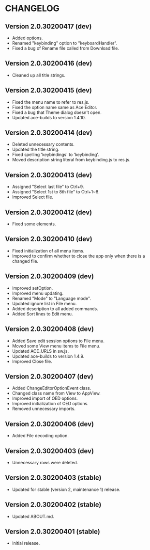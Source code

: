 # CHANGELOG

## Version 2.0.30200417 (dev)
- Added options.
- Renamed "keybinding" option to "keyboardHandler".
- Fixed a bug of Rename file called from Download file.

## Version 2.0.30200416 (dev)
- Cleaned up all title strings.

## Version 2.0.30200415 (dev)
- Fixed the menu name to refer to res.js.
- Fixed the option name same as Ace Editor.
- Fixed a bug that Theme dialog doesn't open.
- Updated ace-builds to version 1.4.10.

## Version 2.0.30200414 (dev)
- Deleted unnecessary contents.
- Updated the title string.
- Fixed spelling 'keybindings' to 'keybinding'.
- Moved description string literal from keybinding.js to res.js.

## Version 2.0.30200413 (dev)
- Assigned "Select last file" to Ctrl+9.
- Assigned "Select 1st to 8th file" to Ctrl+1~8.
- Improved Select file.

## Version 2.0.30200412 (dev)
- Fixed some elements.

## Version 2.0.30200410 (dev)
- Fixed initialization of all menu items.
- Improved to confirm whether to close the app only when there is a changed file.

## Version 2.0.30200409 (dev)
- Improved setOption.
- Improved menu updating.
- Renamed "Mode" to "Language mode".
- Updated ignore list in File menu.
- Added description to all added commands.
- Added Sort lines to Edit menu.

## Version 2.0.30200408 (dev)
- Added Save edit session options to File menu.
- Moved some View menu items to File menu.
- Updated ACE_URLS in sw.js.
- Updated ace-builds to version 1.4.9.
- Improved Close file.

## Version 2.0.30200407 (dev)
- Added ChangeEditorOptionEvent class.
- Changed class name from View to AppView.
- Improved import of OED options.
- Improved initialization of OED options.
- Removed unnecessary imports.

## Version 2.0.30200406 (dev)
- Added File decoding option.

## Version 2.0.30200403 (dev)
- Unnecessary rows were deleted.

## Version 2.0.30200403 (stable)
- Updated for stable (version 2, maintenance 1) release.

## Version 2.0.30200402 (stable)
- Updated ABOUT.md.

## Version 2.0.30200401 (stable)
- Initial release.
